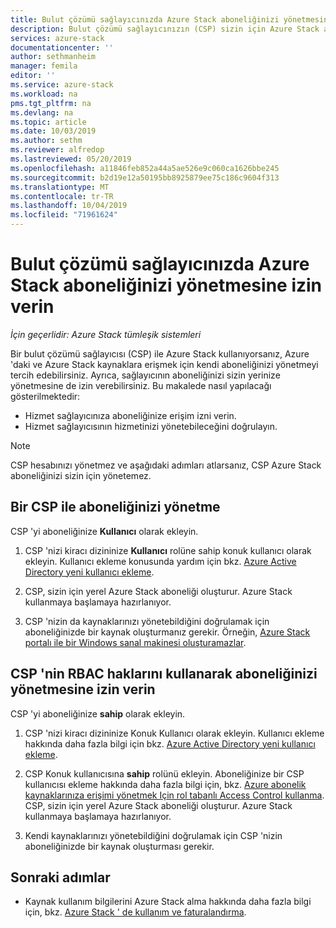 ```yaml
---
title: Bulut çözümü sağlayıcınızda Azure Stack aboneliğinizi yönetmesine izin verin | Microsoft Docs
description: Bulut çözümü sağlayıcınızın (CSP) sizin için Azure Stack aboneliğinizi yönetmesine nasıl izin vereceğinizi öğrenin.
services: azure-stack
documentationcenter: ''
author: sethmanheim
manager: femila
editor: ''
ms.service: azure-stack
ms.workload: na
pms.tgt_pltfrm: na
ms.devlang: na
ms.topic: article
ms.date: 10/03/2019
ms.author: sethm
ms.reviewer: alfredop
ms.lastreviewed: 05/20/2019
ms.openlocfilehash: a11846feb852a44a5ae526e9c060ca1626bbe245
ms.sourcegitcommit: b2d19e12a50195bb8925879ee75c186c9604f313
ms.translationtype: MT
ms.contentlocale: tr-TR
ms.lasthandoff: 10/04/2019
ms.locfileid: "71961624"
---
```

# <a name="let-your-cloud-solution-provider-manage-your-azure-stack-subscription"></a>Bulut çözümü sağlayıcınızda Azure Stack aboneliğinizi yönetmesine izin verin

*İçin geçerlidir: Azure Stack tümleşik sistemleri*

Bir bulut çözümü sağlayıcısı (CSP) ile Azure Stack kullanıyorsanız, Azure 'daki ve Azure Stack kaynaklara erişmek için kendi aboneliğinizi yönetmeyi tercih edebilirsiniz. Ayrıca, sağlayıcının aboneliğinizi sizin yerinize yönetmesine de izin verebilirsiniz. Bu makalede nasıl yapılacağı gösterilmektedir:

* Hizmet sağlayıcınıza aboneliğinize erişim izni verin.
* Hizmet sağlayıcısının hizmetinizi yönetebileceğini doğrulayın.

> [!NOTE]
> CSP hesabınızı yönetmez ve aşağıdaki adımları atlarsanız, CSP Azure Stack aboneliğinizi sizin için yönetemez.

## <a name="manage-your-subscription-with-a-csp"></a>Bir CSP ile aboneliğinizi yönetme

CSP 'yi aboneliğinize **Kullanıcı** olarak ekleyin.

1. CSP 'nizi kiracı dizininize **Kullanıcı** rolüne sahip konuk kullanıcı olarak ekleyin. Kullanıcı ekleme konusunda yardım için bkz. [Azure Active Directory yeni kullanıcı ekleme](/azure/active-directory/add-users-azure-active-directory).

2. CSP, sizin için yerel Azure Stack aboneliği oluşturur. Azure Stack kullanmaya başlamaya hazırlanıyor.

3. CSP 'nizin da kaynaklarınızı yönetebildiğini doğrulamak için aboneliğinizde bir kaynak oluşturmanız gerekir. Örneğin, [Azure Stack portalı ile bir Windows sanal makinesi oluşturamazlar](azure-stack-quick-windows-portal.md).

## <a name="let-the-csp-manage-your-subscription-using-rbac-rights"></a>CSP 'nin RBAC haklarını kullanarak aboneliğinizi yönetmesine izin verin

CSP 'yi aboneliğinize **sahip** olarak ekleyin.

1. CSP 'nizi kiracı dizininize Konuk Kullanıcı olarak ekleyin. Kullanıcı ekleme hakkında daha fazla bilgi için bkz. [Azure Active Directory yeni kullanıcı ekleme](/azure/active-directory/add-users-azure-active-directory).

2. CSP Konuk kullanıcısına **sahip** rolünü ekleyin. Aboneliğinize bir CSP kullanıcısı ekleme hakkında daha fazla bilgi için, bkz. [Azure abonelik kaynaklarınıza erişimi yönetmek Için rol tabanlı Access Control kullanma](/azure/role-based-access-control/role-assignments-portal). CSP, sizin için yerel Azure Stack aboneliği oluşturur. Azure Stack kullanmaya başlamaya hazırlanıyor.
3. Kendi kaynaklarınızı yönetebildiğini doğrulamak için CSP 'nizin aboneliğinizde bir kaynak oluşturması gerekir.

## <a name="next-steps"></a>Sonraki adımlar

* Kaynak kullanım bilgilerini Azure Stack alma hakkında daha fazla bilgi için, bkz. [Azure Stack ' de kullanım ve faturalandırma](../operator/azure-stack-billing-and-chargeback.md).
